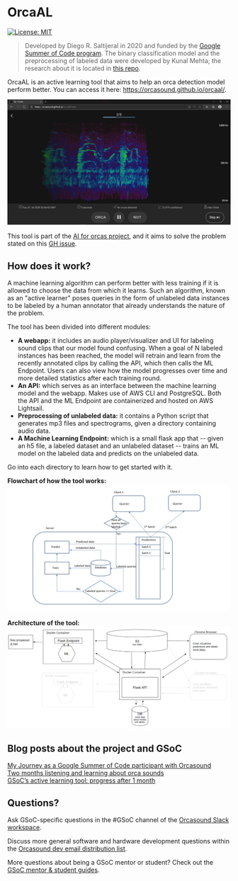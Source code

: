 # OrcaAL

[![License: MIT](https://img.shields.io/badge/License-MIT-yellow.svg)](https://github.com/orcasound/orcaal/blob/master/LICENSE)

> Developed by Diego R. Saltijeral in 2020 and funded by the [Google Summer of Code program](https://summerofcode.withgoogle.com/). The binary classification model and the preprocessing of labeled data were developed by Kunal Mehta; the research about it is located in [this repo](https://github.com/orcasound/orcaal-research).

OrcaAL is an active learning tool that aims to help an orca detection model perform better. You can access it here: https://orcasound.github.io/orcaal/.

![orca-spectrogram](api/assets/orca-spectrogram.jpg)

This tool is part of the [AI for orcas project](https://www.orcasound.net/portfolio/ai-for-orcas-open-bioacoustic-data-science/), and it aims to solve the problem stated on this [GH issue](https://github.com/orcasound/orcagsoc/issues/2).

## How does it work?

A machine learning algorithm can perform better with less training if it is allowed to choose the data from which it learns. Such an algorithm, known as an "active learner" poses queries in the form of unlabeled data instances to be labeled by a human annotator that already understands the nature of the problem.

The tool has been divided into different modules:

-   **A webapp:** it includes an audio player/visualizer and UI for labeling sound clips that our model found confusing. When a goal of N labeled instances has been reached, the model will retrain and learn from the recently annotated clips by calling the API, which then calls the ML Endpoint. Users can also view how the model progresses over time and more detailed statistics after each training round.
-   **An API:** which serves as an interface between the machine learning model and the webapp. Makes use of AWS CLI and PostgreSQL. Both the API and the ML Endpoint are containerized and hosted on AWS Lightsail.
-   **Preprocessing of unlabeled data:** it contains a Python script that generates mp3 files and spectrograms, given a directory containing audio data.
-   **A Machine Learning Endpoint:** which is a small flask app that -- given an h5 file, a labeled dataset and an unlabeled dataset -- trains an ML model on the labeled data and predicts on the unlabeled data.

Go into each directory to learn how to get started with it.

**Flowchart of how the tool works:**  
![flowchart](api/assets/flowchart.jpg)

**Architecture of the tool:**
![architecture](api/assets/architecture.png)

## Blog posts about the project and GSoC

[My Journey as a Google Summer of Code participant with Orcasound](http://www.orcasound.net/2020/08/26/my-journey-as-a-google-summer-of-code-participant-with-orcasound/)  
[Two months listening and learning about orca sounds](http://www.orcasound.net/2020/08/02/two-months-as-a-gsoc-participant-with-orcasound/)  
[GSoC’s active learning tool: progress after 1 month](http://www.orcasound.net/2020/07/01/gsocs-active-learning-tool-progress-after-1-month/)

## Questions?

Ask GSoC-specific questions in the #GSoC channel of the [Orcasound Slack workspace](https://join.slack.com/t/orcasound/shared_invite/zt-bd1jk2q9-FjeWr3OzocDBwDgS0g1FdQ).

Discuss more general software and hardware development questions within the [Orcasound dev email distribution list](http://lists.orcasound.net/listinfo.cgi/dev-orcasound.net).

More questions about being a GSoC mentor or student? Check out the [GSoC mentor & student guides](https://google.github.io/gsocguides/).
